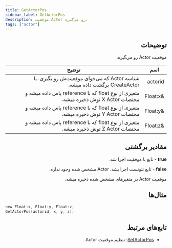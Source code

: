 ```yaml
---
title: GetActorPos
sidebar_label: GetActorPos
description: موقعیت Actor رو می‌گیره.
tags: ["actor"]
---
```


<div dir="rtl" style={{ textAlign: "right" }}>

<VersionWarn version='SA-MP 0.3.7' />

## توضیحات

موقعیت Actor رو می‌گیره.

| اسم      | توضیح                                                                           |
| -------- | ------------------------------------------------------------------------------- |
| actorid  | شناسه Actor که می‌خوای موقعیت‌ش رو بگیری. با CreateActor برگشت داده میشه.           |
| &Float:x | متغیری از نوع float که با reference پاس داده میشه و مختصات X Actor توش ذخیره میشه. |
| &Float:y | متغیری از نوع float که با reference پاس داده میشه و مختصات Y Actor توش ذخیره میشه. |
| &Float:z | متغیری از نوع float که با reference پاس داده میشه و مختصات Z Actor توش ذخیره میشه. |

## مقادیر برگشتی

**true** - تابع با موفقیت اجرا شد.

**false** - تابع نتونست اجرا بشه. Actor مشخص شده وجود نداره.

موقعیت Actor در متغیرهای مشخص شده ذخیره میشه.

## مثال‌ها

</div>

```c
new Float:x, Float:y, Float:z;
GetActorPos(actorid, x, y, z);
```

<div dir="rtl" style={{ textAlign: "right" }}>

## تابع‌های مرتبط

- [SetActorPos](SetActorPos): تنظیم موقعیت Actor.

</div>